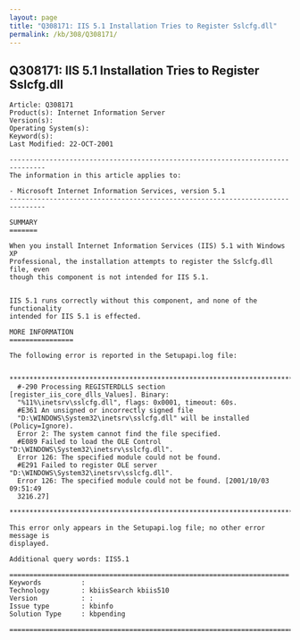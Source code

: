```yaml
---
layout: page
title: "Q308171: IIS 5.1 Installation Tries to Register Sslcfg.dll"
permalink: /kb/308/Q308171/
---
```


## Q308171: IIS 5.1 Installation Tries to Register Sslcfg.dll

	Article: Q308171
	Product(s): Internet Information Server
	Version(s): 
	Operating System(s): 
	Keyword(s): 
	Last Modified: 22-OCT-2001
	
	-------------------------------------------------------------------------------
	The information in this article applies to:
	
	- Microsoft Internet Information Services, version 5.1 
	-------------------------------------------------------------------------------
	
	SUMMARY
	=======
	
	When you install Internet Information Services (IIS) 5.1 with Windows XP
	Professional, the installation attempts to register the Sslcfg.dll file, even
	though this component is not intended for IIS 5.1.
	
	
	IIS 5.1 runs correctly without this component, and none of the functionality
	intended for IIS 5.1 is effected.
	
	MORE INFORMATION
	================
	
	The following error is reported in the Setupapi.log file:
	
	  ***************************************************************************
	  #-290 Processing REGISTERDLLS section [register_iis_core_dlls_Values]. Binary:
	  "%11%\inetsrv\sslcfg.dll", flags: 0x0001, timeout: 60s.
	  #E361 An unsigned or incorrectly signed file
	  "D:\WINDOWS\System32\inetsrv\sslcfg.dll" will be installed (Policy=Ignore).
	  Error 2: The system cannot find the file specified.
	  #E089 Failed to load the OLE Control "D:\WINDOWS\System32\inetsrv\sslcfg.dll".
	  Error 126: The specified module could not be found.
	  #E291 Failed to register OLE server "D:\WINDOWS\System32\inetsrv\sslcfg.dll".
	  Error 126: The specified module could not be found. [2001/10/03 09:51:49
	  3216.27]
	  ***************************************************************************
	
	This error only appears in the Setupapi.log file; no other error message is
	displayed.
	
	Additional query words: IIS5.1
	
	======================================================================
	Keywords          :  
	Technology        : kbiisSearch kbiis510
	Version           : :
	Issue type        : kbinfo
	Solution Type     : kbpending
	
	=============================================================================
	
